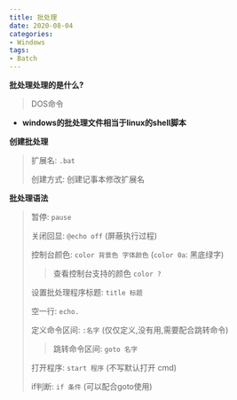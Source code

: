 ```yaml
---
title: 批处理
date: 2020-08-04
categories:
- Windows
tags:
- Batch
---
```


**批处理处理的是什么?**  

> DOS命令

* **windows的批处理文件相当于linux的shell脚本**

**创建批处理**

> 扩展名: `.bat`
>
> 创建方式: 创建记事本修改扩展名

**批处理语法**

> 暂停: `pause`
>
> 关闭回显: `@echo off`  (屏蔽执行过程)
>
> 控制台颜色: `color 背景色 字体颜色` (`color 0a`: 黑底绿字)
>
> > 查看控制台支持的颜色 `color ?`
>
> 设置批处理程序标题: `title 标题`
>
> 空一行: `echo.`
>
> 定义命令区间: `:名字`  (仅仅定义,没有用,需要配合跳转命令)
>
> > 跳转命令区间: `goto 名字`
>
> 打开程序: `start 程序`  (不写默认打开 cmd)
>
> if判断: `if 条件`  (可以配合goto使用)
